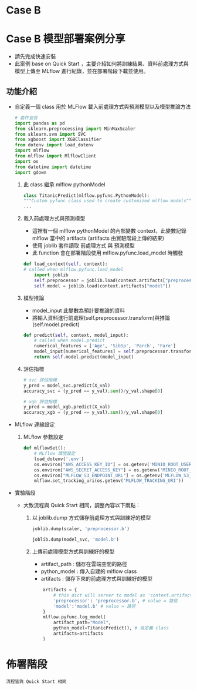 # Case B

# Case B 模型部署案例分享

- 請先完成快速安裝
- 此案例 base on Quick Start ，主要介紹如何將訓練結果、資料前處理方式與模型上傳至 MLflow 進行紀錄，並在部署階段下載並使用。

## 功能介紹
- 自定義一個 class 用於 MLFlow 載入前處理方式與預測模型以及模型推論方法

    ```python
    # 套件宣告
    import pandas as pd
    from sklearn.preprocessing import MinMaxScaler
    from sklearn.svm import SVC
    from xgboost import XGBClassifier
    from dotenv import load_dotenv
    import mlflow
    from mlflow import MlflowClient
    import os
    from datetime import datetime
    import gdown
    ```
    1. 此 class 繼承 mlflow pythonModel
        ```python
       class TitanicPredict(mlflow.pyfunc.PythonModel):
        """Custom pyfunc class used to create customized mlflow models"""
        ...

        ```
    2. 載入前處理方式與預測模型
        - 這裡有一個 mlflow pythonModel 的內部變數 context，此變數記錄 mlflow 當中的 artifacts (artifacts 由實驗階段上傳的結果)
        - 使用 joblib 套件讀取 前處理方式 與 預測模型
        - 此 function 會在部署階段使用 mlflow.pyfunc.load_model 時觸發

        ```python
        def load_context(self, context):
        # called when mlflow.pyfunc.load_model
            import joblib
            self.preprocessor = joblib.load(context.artifacts["preprocessor"])
            self.model = joblib.load(context.artifacts["model"])

        ```
        
    3. 模型推論
        - model_input 此變數為預計要推論的資料
        - 將輸入資料進行前處理(self.preprocessor.transform)與推論(self.model.predict)
        ```python
        def predict(self, context, model_input):
            # called when model.predict 
            numerical_features = ['Age', 'SibSp', 'Parch', 'Fare']
            model_input[numerical_features] = self.preprocessor.transform(model_input[numerical_features])
            return self.model.predict(model_input)
        ```
        
    4. 評估指標
        
        ```python
        # svc 評估指標
        y_pred = model_svc.predict(X_val)
        accuracy_svc = (y_pred == y_val).sum()/y_val.shape[0]
        
        # xgb 評估指標
        y_pred = model_xgb.predict(X_val)
        accuracy_xgb = (y_pred == y_val).sum()/y_val.shape[0]
        ```
- MLflow 連線設定  
    1. MLflow 參數設定
        
        ```python
        def mlflowSet():
            # MLflow 環境設定
            load_dotenv('.env')
            os.environ["AWS_ACCESS_KEY_ID"] = os.getenv('MINIO_ROOT_USER')
            os.environ["AWS_SECRET_ACCESS_KEY"] = os.getenv('MINIO_ROOT_PASSWORD')
            os.environ["MLFLOW_S3_ENDPOINT_URL"] = os.getenv('MLFLOW_S3_ENDPOINT_URL')
            mlflow.set_tracking_uri(os.getenv('MLFLOW_TRACKING_URI'))
        ```
            
- 實驗階段
    - 大致流程與 Quick Start 相同，調整內容以下兩點：
        1. 以 joblib.dump 方式儲存前處理方式與訓練好的模型

            ```python
            joblib.dump(scaler, 'preprocessor.b')

            joblib.dump(model_svc, 'model.b')

            ```
        2. 上傳前處理模型方式與訓練好的模型
            - artifact_path : 儲存在雲端空間的路徑
            - python_model : 傳入自建的 mlflow class
            - artifacts : 儲存下來的前處理方式與訓練好的模型

            ```python
                artifacts = { 
                    # this dict will server to model as 'context.artifacts'
                    'preprocessor': 'preprocessor.b', # value = 路徑
                    'model':'model.b' # value = 路徑
                }
                mlflow.pyfunc.log_model(
                    artifact_path="Model",
                    python_model=TitanicPredict(), # 自定義 class
                    artifacts=artifacts
                )
            ```
            

# 佈署階段
    流程皆與 Quick Start 相同